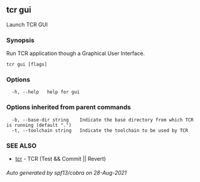 ## tcr gui

Launch TCR GUI

### Synopsis


Run TCR application though a Graphical User Interface.

```
tcr gui [flags]
```

### Options

```
  -h, --help   help for gui
```

### Options inherited from parent commands

```
  -b, --base-dir string    Indicate the base directory from which TCR is running (default ".")
  -t, --toolchain string   Indicate the toolchain to be used by TCR
```

### SEE ALSO

* [tcr](tcr.md)	 - TCR (Test && Commit || Revert)

###### Auto generated by spf13/cobra on 28-Aug-2021

